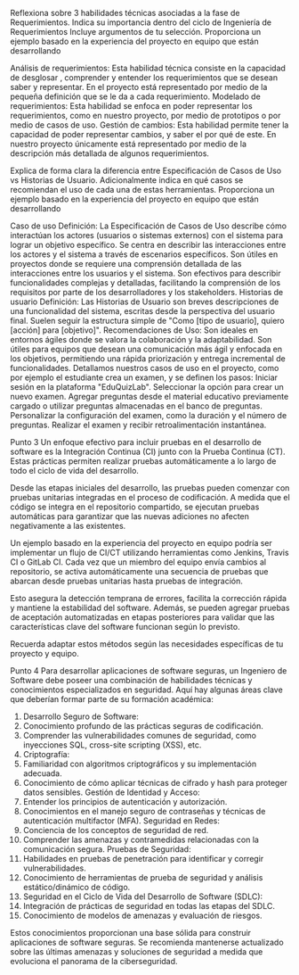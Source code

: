 Reflexiona sobre 3 habilidades técnicas asociadas a la fase de Requerimientos. Indica su importancia dentro del ciclo de Ingeniería de Requerimientos Incluye argumentos de tu selección. Proporciona un ejemplo basado en la experiencia del proyecto en equipo que están desarrollando

Análisis de requerimientos: Esta habilidad técnica consiste en la capacidad de desglosar , comprender y entender los requerimientos que se desean saber y representar.
En el proyecto está representado por medio de la pequeña definición que se le da a cada requerimiento.
Modelado de requerimientos: Esta habilidad se enfoca en poder representar los requerimientos, como en nuestro proyecto, por medio de prototipos o por medio de casos de uso.
Gestión de cambios: Esta habilidad permite tener la capacidad de poder representar cambios, y saber el por qué de este. En nuestro proyecto únicamente está representado por medio de la descripción más detallada de algunos requerimientos.

Explica de forma clara la diferencia entre Especificación de Casos de Uso vs Historias de Usuario. Adicionalmente indica en qué casos se recomiendan el uso de cada una de estas herramientas. Proporciona un ejemplo basado en la experiencia del proyecto en equipo que están desarrollando

Caso de uso
Definición: La Especificación de Casos de Uso describe cómo interactúan los actores (usuarios o sistemas externos) con el sistema para lograr un objetivo específico. Se centra en describir las interacciones entre los actores y el sistema a través de escenarios específicos.
Son útiles en proyectos donde se requiere una comprensión detallada de las interacciones entre los usuarios y el sistema. Son efectivos para describir funcionalidades complejas y detalladas, facilitando la comprensión de los requisitos por parte de los desarrolladores y los stakeholders.
Historias de usuario
Definición: Las Historias de Usuario son breves descripciones de una funcionalidad del sistema, escritas desde la perspectiva del usuario final. Suelen seguir la estructura simple de "Como [tipo de usuario], quiero [acción] para [objetivo]".
Recomendaciones de Uso: Son ideales en entornos ágiles donde se valora la colaboración y la adaptabilidad. Son útiles para equipos que desean una comunicación más ágil y enfocada en los objetivos, permitiendo una rápida priorización y entrega incremental de funcionalidades.
Detallamos nuestros casos de uso en el proyecto, como por ejemplo el estudiante crea un examen, y se definen los pasos:
Iniciar sesión en la plataforma "EduQuizLab".
Seleccionar la opción para crear un nuevo examen.
Agregar preguntas desde el material educativo previamente cargado o utilizar preguntas almacenadas en el banco de preguntas.
Personalizar la configuración del examen, como la duración y el número de preguntas.
Realizar el examen y recibir retroalimentación instantánea.


Punto 3
Un enfoque efectivo para incluir pruebas en el desarrollo de software es la Integración Continua (CI) junto con la Prueba Continua (CT). Estas prácticas permiten realizar pruebas automáticamente a lo largo de todo el ciclo de vida del desarrollo.

Desde las etapas iniciales del desarrollo, las pruebas pueden comenzar con pruebas unitarias integradas en el proceso de codificación. A medida que el código se integra en el repositorio compartido, se ejecutan pruebas automáticas para garantizar que las nuevas adiciones no afecten negativamente a las existentes.

Un ejemplo basado en la experiencia del proyecto en equipo podría ser implementar un flujo de CI/CT utilizando herramientas como Jenkins, Travis CI o GitLab CI. Cada vez que un miembro del equipo envía cambios al repositorio, se activa automáticamente una secuencia de pruebas que abarcan desde pruebas unitarias hasta pruebas de integración.

Esto asegura la detección temprana de errores, facilita la corrección rápida y mantiene la estabilidad del software. Además, se pueden agregar pruebas de aceptación automatizadas en etapas posteriores para validar que las características clave del software funcionan según lo previsto.

Recuerda adaptar estos métodos según las necesidades específicas de tu proyecto y equipo.

 Punto 4
Para desarrollar aplicaciones de software seguras, un Ingeniero de Software debe poseer una combinación de habilidades técnicas y conocimientos especializados en seguridad. Aquí hay algunas áreas clave que deberían formar parte de su formación académica:

1. Desarrollo Seguro de Software:
2. Conocimiento profundo de las prácticas seguras de codificación.
3. Comprender las vulnerabilidades comunes de seguridad, como inyecciones SQL, cross-site scripting (XSS), etc.
4. Criptografía:
1. Familiaridad con algoritmos criptográficos y su implementación adecuada.
2. Conocimiento de cómo aplicar técnicas de cifrado y hash para proteger datos sensibles.
 Gestión de Identidad y Acceso:
1. Entender los principios de autenticación y autorización.
2. Conocimientos en el manejo seguro de contraseñas y técnicas de autenticación multifactor (MFA).
 Seguridad en Redes:
1. Conciencia de los conceptos de seguridad de red.
2. Comprender las amenazas y contramedidas relacionadas con la comunicación segura.
 Pruebas de Seguridad:
1. Habilidades en pruebas de penetración para identificar y corregir vulnerabilidades.
2. Conocimiento de herramientas de prueba de seguridad y análisis estático/dinámico de código.
3. Seguridad en el Ciclo de Vida del Desarrollo de Software (SDLC):
4. Integración de prácticas de seguridad en todas las etapas del SDLC.
5. Conocimiento de modelos de amenazas y evaluación de riesgos.

Estos conocimientos proporcionan una base sólida para construir aplicaciones de software seguras. Se recomienda mantenerse actualizado sobre las últimas amenazas y soluciones de seguridad a medida que evoluciona el panorama de la ciberseguridad.